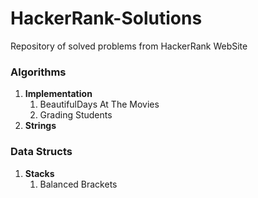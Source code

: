 # HackerRank-Solutions
Repository of solved problems from HackerRank WebSite

### Algorithms ###
1. **Implementation**
    1. BeautifulDays At The Movies
	2. Grading Students
2. **Strings**

### Data Structs ###
1. **Stacks**
    1. Balanced Brackets

